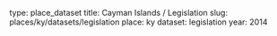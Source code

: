 type: place_dataset
title: Cayman Islands / Legislation
slug: places/ky/datasets/legislation
place: ky
dataset: legislation
year: 2014
